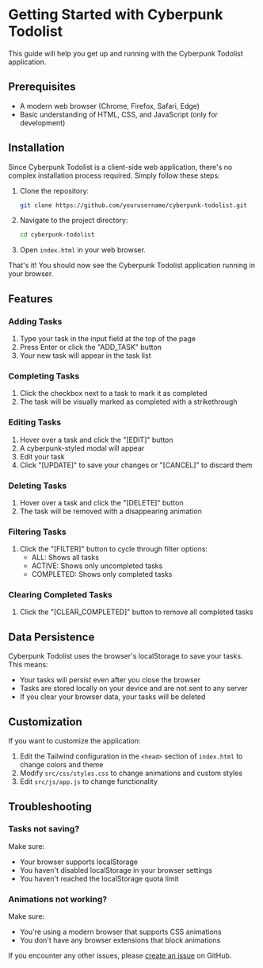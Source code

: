 # Getting Started with Cyberpunk Todolist

This guide will help you get up and running with the Cyberpunk Todolist application.

## Prerequisites

- A modern web browser (Chrome, Firefox, Safari, Edge)
- Basic understanding of HTML, CSS, and JavaScript (only for development)

## Installation

Since Cyberpunk Todolist is a client-side web application, there's no complex installation process required. Simply follow these steps:

1. Clone the repository:
   ```bash
   git clone https://github.com/yourusername/cyberpunk-todolist.git
   ```

2. Navigate to the project directory:
   ```bash
   cd cyberpunk-todolist
   ```

3. Open `index.html` in your web browser.

That's it! You should now see the Cyberpunk Todolist application running in your browser.

## Features

### Adding Tasks

1. Type your task in the input field at the top of the page
2. Press Enter or click the "ADD_TASK" button
3. Your new task will appear in the task list

### Completing Tasks

1. Click the checkbox next to a task to mark it as completed
2. The task will be visually marked as completed with a strikethrough

### Editing Tasks

1. Hover over a task and click the "[EDIT]" button
2. A cyberpunk-styled modal will appear
3. Edit your task
4. Click "[UPDATE]" to save your changes or "[CANCEL]" to discard them

### Deleting Tasks

1. Hover over a task and click the "[DELETE]" button
2. The task will be removed with a disappearing animation

### Filtering Tasks

1. Click the "[FILTER]" button to cycle through filter options:
   - ALL: Shows all tasks
   - ACTIVE: Shows only uncompleted tasks
   - COMPLETED: Shows only completed tasks

### Clearing Completed Tasks

1. Click the "[CLEAR_COMPLETED]" button to remove all completed tasks

## Data Persistence

Cyberpunk Todolist uses the browser's localStorage to save your tasks. This means:

- Your tasks will persist even after you close the browser
- Tasks are stored locally on your device and are not sent to any server
- If you clear your browser data, your tasks will be deleted

## Customization

If you want to customize the application:

1. Edit the Tailwind configuration in the `<head>` section of `index.html` to change colors and theme
2. Modify `src/css/styles.css` to change animations and custom styles
3. Edit `src/js/app.js` to change functionality

## Troubleshooting

### Tasks not saving?

Make sure:
- Your browser supports localStorage
- You haven't disabled localStorage in your browser settings
- You haven't reached the localStorage quota limit

### Animations not working?

Make sure:
- You're using a modern browser that supports CSS animations
- You don't have any browser extensions that block animations

If you encounter any other issues, please [create an issue](https://github.com/yourusername/cyberpunk-todolist/issues) on GitHub. 